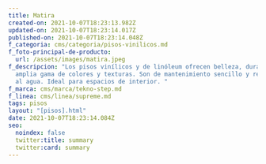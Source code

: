 ```yaml
---
title: Matira
created-on: 2021-10-07T18:23:13.982Z
updated-on: 2021-10-07T18:23:14.017Z
published-on: 2021-10-07T18:23:14.048Z
f_categoria: cms/categoria/pisos-vinilicos.md
f_foto-principal-de-producto:
  url: /assets/images/matira.jpeg
f_descripcion: "Los pisos vinílicos y de linóleum ofrecen belleza, durabilidad y
  amplia gama de colores y texturas. Son de mantenimiento sencillo y resistentes
  al agua. Ideal para espacios de interior. "
f_marca: cms/marca/tekno-step.md
f_linea: cms/linea/supreme.md
tags: pisos
layout: "[pisos].html"
date: 2021-10-07T18:23:14.084Z
seo:
  noindex: false
  twitter:title: summary
  twitter:card: summary
---
```

